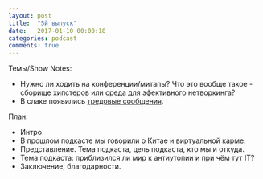 ```yaml
---
layout: post
title:  "5й выпуск"
date:   2017-01-10 00:00:18
categories: podcast
comments: true
---
```



Темы/Show Notes:

- Нужно ли ходить на конференции/митапы? Что это вообще такое - сборище хипстеров или среда для эфективного нетворкинга? 
- В слаке появились [тредовые сообщения](https://slackhq.com/threaded-messaging-comes-to-slack-417ffba054bd#.9a2awypnr).

План:

- Интро
- В прошлом подкасте мы говорили о Китае и виртуальной карме.
- Представление. Тема подкаста, цель подкаста, кто мы и откуда.
- Тема подкаста: приблизился ли мир к антиутопии и при чём тут IT?
- Заключение, благодарности.
